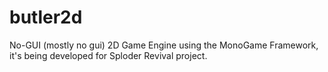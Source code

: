 # butler2d
No-GUI (mostly no gui) 2D Game Engine using the MonoGame Framework, it's  being developed for Sploder Revival project. 
